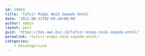 ```yaml
---
id: 18043
title: 'Tafsir Mimpi Naik Sepeda Ontel'
date: '2022-08-31T02:09:26+00:00'
author: admin
layout: post
guid: 'https://bos.awn.biz.id/tafsir-mimpi-naik-sepeda-ontel/'
permalink: /tafsir-mimpi-naik-sepeda-ontel/
categories:
    - Uncategorized
---
```



